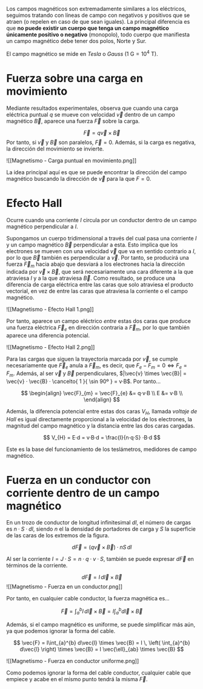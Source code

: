 
Los campos magnéticos son extremadamente similares a los eléctricos, seguimos tratando con líneas de campo con negativos y positivos que se atraen (o repelen en caso de que sean iguales). La principal diferencia es que **no puede existir un cuerpo que tenga un campo magnético únicamente positivo o negativo** (monopolo), todo cuerpo que manifiesta un campo magnético debe tener dos polos, Norte y Sur.

El campo magnético se mide en *Tesla* o *Gauss* ($1\text{ G} = 10^{4}\text{ T}$).

# Fuerza sobre una carga en movimiento

Mediante resultados experimentales, observa que cuando una carga eléctrica puntual $q$ se mueve con velocidad $\vec{v}$ dentro de un campo magnético $\vec{B}$, aparece una fuerza $\vec{F}$ sobre la carga.

$$
\vec{F} = q\vec{v} \times \vec{B}
$$
Por tanto, si $\vec{v}$ y $\vec{B}$ son paralelos, $\vec{F} = 0$. Además, si la carga es negativa, la dirección del movimiento se invierte.

![[Magnetismo - Carga puntual en movimiento.png]]

La idea principal aquí es que se puede encontrar la dirección del campo magnético buscando la dirección de $\vec{v}$ para la que $F = 0$.

# Efecto Hall

Ocurre cuando una corriente $I$ circula por un conductor dentro de un campo magnético perpendicular a $I$.

Supongamos un cuerpo tridimensional a través del cual pasa una corriente $I$ y un campo magnético $\vec{B}$ perpendicular a esta. Esto implica que los electrones se mueven con una velocidad $\vec{v}$ que va en sentido contrario a $I$, por lo que $\vec{B}$ también es perpendicular a $\vec{v}$. Por tanto, se producirá una fuerza $\vec{F}_{m}$ hacia abajo que desviará a los electrones hacia la dirección indicada por $\vec{v} \times \vec{B}$, que será necesariamente una cara diferente a la que atraviesa $I$ y a la que atraviesa $\vec{B}$. Como resultado, se produce una diferencia de carga eléctrica entre las caras que solo atraviesa el producto vectorial, en vez de entre las caras que atraviesa la corriente o el campo magnético.

![[Magnetismo - Efecto Hall 1.png]]

Por tanto, aparece un campo eléctrico *entre* estas dos caras que produce una fuerza eléctrica $\vec{F}_{e}$ en dirección contraria a $\vec{F}_{m}$, por lo que también aparece una diferencia potencial.

![[Magnetismo - Efecto Hall 2.png]]

Para las cargas que siguen la trayectoria marcada por $\vec{v}$, se cumple necesariamente que $\vec{F}_{e}$ anula a $\vec{F}_{m}$, es decir, que $F_{e} - F_{m} = 0 \iff F_{e} = F_{m}$. Además, al ser $\vec{v}$ y $\vec{B}$ perpendiculares, $|\vec{v} \times \vec{B}| = \vec{v} · \vec{B} · \cancelto{ 1 }{ \sin 90º } = v·B$. Por tanto...

$$
\begin{align}
\vec{F}_{m} = \vec{F}_{e} &= q·v·B \\
E &= v·B \\
\end{align}
$$

Además, la diferencia potencial entre estas dos caras $V_{H}$, llamada *voltaje de Hall* es igual directamente proporcional a la velocidad de los electrones, la magnitud del campo magnético y la distancia entre las dos caras cargadas.

$$
V_{H} = E·d = v·B·d = \frac{I}{n·q·S} ·B·d
$$

Este es la base del funcionamiento de los teslámetros, medidores de campo magnético.

# Fuerza en un conductor con corriente dentro de un campo magnético

En un trozo de conductor de longitud infinitesimal $dl$, el número de cargas es $n · S · dl$, siendo $n$ el la densidad de portadores de carga y $S$ la superficie de las caras de los extremos de la figura.

$$
d\vec{F} = (q\vec{v} \times \vec{B}) ·nS\, dl
$$

Al ser la corriente $I = J·S = n·q·v·S$, también se puede expresar $d\vec{F}$ en términos de la corriente.

$$
d\vec{F} = I\,d\vec{l} \times \vec{B}
$$
![[Magnetismo - Fuerza en un conductor.png]]

Por tanto, en cualquier cable conductor, la fuerza magnética es...

$$
\vec{F} = \int_{a}^{b} I \, d\vec{l}\times \vec{B} = I\int_{a}^{b} d\vec{l}\times \vec{B}
$$

Además, si el campo magnético es uniforme, se puede simplificar más aún, ya que podemos ignorar la forma del cable.

$$
\vec{F} = I\int_{a}^{b} d\vec{l} \times \vec{B} = I \, \left( \int_{a}^{b} d\vec{l} \right) \times \vec{B} = I \vec{\ell}_{ab} \times \vec{B}
$$

![[Magnetismo - Fuerza en conductor uniforme.png]]

Como podemos ignorar la forma del cable conductor, cualquier cable que empiece y acabe en el mismo punto tendrá la misma $\vec{F}$.